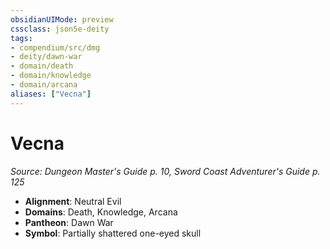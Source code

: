```yaml
---
obsidianUIMode: preview
cssclass: json5e-deity
tags:
- compendium/src/dmg
- deity/dawn-war
- domain/death
- domain/knowledge
- domain/arcana
aliases: ["Vecna"]
---
```

# Vecna
*Source: Dungeon Master's Guide p. 10, Sword Coast Adventurer's Guide p. 125* 

- **Alignment**: Neutral Evil
- **Domains**: Death, Knowledge, Arcana
- **Pantheon**: Dawn War
- **Symbol**: Partially shattered one-eyed skull